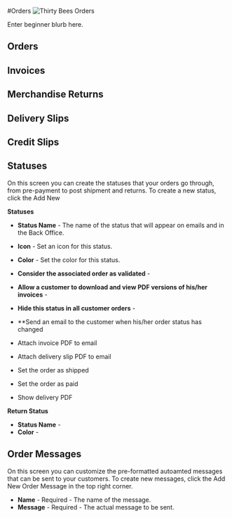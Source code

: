 
#Orders
![Thirty Bees Orders]({{baseurl}}/thirtybees/images/merchants-guide/orders.jpg  "Thirty Bees Orders")

Enter beginner blurb here.

## Orders

## Invoices

## Merchandise Returns

## Delivery Slips

## Credit Slips

## Statuses

On this screen you can create the statuses that your orders go through, from pre-payment to post shipment and returns.  To create a new status, click the Add New

**Statuses**

- **Status Name** - The name of the status that will appear on emails and in the Back Office.
- **Icon** - Set an icon for this status.
- **Color** - Set the color for this status.

- **Consider the associated order as validated** - 
- **Allow a customer to download and view PDF versions of his/her invoices** - 
- **Hide this status in all customer orders** - 
- **Send an email to the customer when his/her order status has changed
- Attach invoice PDF to email
- Attach delivery slip PDF to email
- Set the order as shipped
- Set the order as paid
- Show delivery PDF

**Return Status**

- **Status Name** - 
- **Color** - 

## Order Messages

On this screen you can customize the pre-formatted autoamted messages that can be sent to your customers.  To create new messages, click the Add New Order Message in the top right corner.

- **Name** - Required - The name of the message.
- **Message** - Required - The actual message to be sent.
